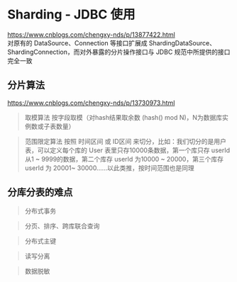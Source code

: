 # Sharding - JDBC 使用
https://www.cnblogs.com/chengxy-nds/p/13877422.html  
对原有的 DataSource、Connection 等接口扩展成 ShardingDataSource、ShardingConnection，而对外暴露的分片操作接口与 JDBC 规范中所提供的接口完全一致

## 分片算法
https://www.cnblogs.com/chengxy-nds/p/13730973.html  

> 取模算法
按字段取模（对hash结果取余数 (hash() mod N)，N为数据库实例数或子表数量）

> 范围限定算法
按照 时间区间 或 ID区间 来切分，比如：我们切分的是用户表，可以定义每个库的 User 表里只存10000条数据，第一个库只存 userId 从1 ~ 9999的数据，第二个库存 userId 为10000 ~ 20000，第三个库存 userId 为 20001~ 30000......以此类推，按时间范围也是同理

## 分库分表的难点
> 分布式事务

> 分页、排序、跨库联合查询

> 分布式主键

> 读写分离

> 数据脱敏